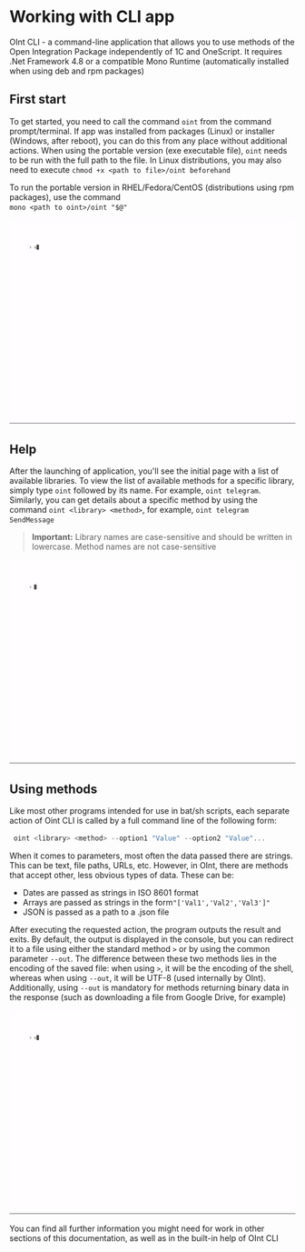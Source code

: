 ﻿---
sidebar_position: 2
---

# Working with CLI app

OInt CLI - a command-line application that allows you to use methods of the Open Integration Package independently of 1C and OneScript. It requires .Net Framework 4.8 or a compatible Mono Runtime (automatically installed when using deb and rpm packages) 

## First start

To get started, you need to call the command `oint` from the command prompt/terminal. If app was installed from packages (Linux) or installer (Windows, after reboot), you can do this from any place without additional actions. When using the portable version (exe executable file), `oint` needs to be run with the full path to the file. In Linux distributions, you may also need to execute `chmod +x <path to file>/oint beforehand` 

To run the portable version in RHEL/Fedora/CentOS (distributions using rpm packages), use the command <br/>`mono <path to oint>/oint "$@"`

![demo](./img/1.gif)

## Help

After the launching of application, you'll see the initial page with a list of available libraries. To view the list of available methods for a specific library, simply type `oint` followed by its name. For example, `oint telegram`. Similarly, you can get details about a specific method by using the command `oint <library> <method>`, for example, `oint telegram SendMessage`

>**Important:** Library names are case-sensitive and should be written in lowercase. Method names are not case-sensitive

![demo](./img/2.gif) 

## Using methods
Like most other programs intended for use in bat/sh scripts, each separate action of Oint CLI is called by a full command line of the following form:

```powershell
 oint <library> <method> --option1 "Value" --option2 "Value"...
```

When it comes to parameters, most often the data passed there are strings. This can be text, file paths, URLs, etc. However, in OInt, there are methods that accept other, less obvious types of data. These can be:

 + Dates are passed as strings in ISO 8601 format
 + Arrays are passed as strings in the form`"['Val1','Val2','Val3']"`
 + JSON is passed as a path to a .json file

After executing the requested action, the program outputs the result and exits. By default, the output is displayed in the console, but you can redirect it to a file using either the standard method `>` or by using the common parameter `--out`. The difference between these two methods lies in the encoding of the saved file: when using `>`, it will be the encoding of the shell, whereas when using `--out`, it will be UTF-8 (used internally by OInt). Additionally, using `--out` is mandatory for methods returning binary data in the response (such as downloading a file from Google Drive, for example)

![demo](./img/3.gif) 

You can find all further information you might need for work in other sections of this documentation, as well as in the built-in help of OInt CLI
